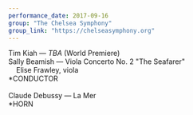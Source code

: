 ```yaml
---
performance_date: 2017-09-16
group: "The Chelsea Symphony"
group_link: "https://chelseasymphony.org"
---
```

Tim Kiah — _TBA_ (World Premiere)<br/>
Sally Beamish — Viola Concerto No. 2 "The Seafarer"<br/>
&nbsp;&nbsp;&nbsp;&nbsp;Elise Frawley, viola<br/>
*CONDUCTOR<br/>
<br/>
Claude Debussy — La Mer<br/>
*HORN


